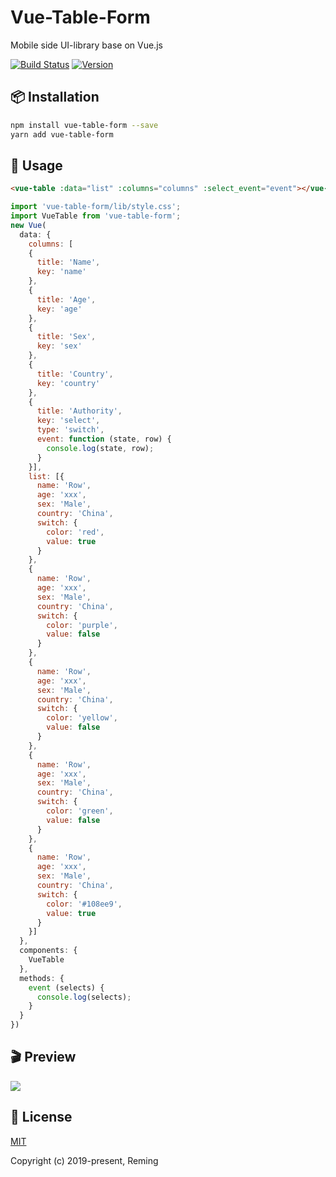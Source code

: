 # Vue-Table-Form

Mobile side UI-library base on Vue.js

[![Build Status](https://travis-ci.org/reming0227/vue-table-form.svg?branch=master)](https://travis-ci.org/reming0227/vue-table-form) [![Version](https://img.shields.io/badge/npm-1.0.2-blue.svg)](https://www.npmjs.com/package/vue-table-form)

## 📦 Installation

```bash
npm install vue-table-form --save
yarn add vue-table-form
```

## 🔨 Usage
```html
<vue-table :data="list" :columns="columns" :select_event="event"></vue-table>
```

```javascript
import 'vue-table-form/lib/style.css';
import VueTable from 'vue-table-form';
new Vue(
  data: {
    columns: [
    {
      title: 'Name',
      key: 'name'
    },
    {
      title: 'Age',
      key: 'age'
    },
    {
      title: 'Sex',
      key: 'sex'
    },
    {
      title: 'Country',
      key: 'country'
    },
    {
      title: 'Authority',
      key: 'select',
      type: 'switch',
      event: function (state, row) {
        console.log(state, row);
      }
    }],
    list: [{
      name: 'Row',
      age: 'xxx',
      sex: 'Male',
      country: 'China',
      switch: {
        color: 'red',
        value: true
      }
    },
    {
      name: 'Row',
      age: 'xxx',
      sex: 'Male',
      country: 'China',
      switch: {
        color: 'purple',
        value: false
      }
    },
    {
      name: 'Row',
      age: 'xxx',
      sex: 'Male',
      country: 'China',
      switch: {
        color: 'yellow',
        value: false
      }
    },
    {
      name: 'Row',
      age: 'xxx',
      sex: 'Male',
      country: 'China',
      switch: {
        color: 'green',
        value: false
      }
    },
    {
      name: 'Row',
      age: 'xxx',
      sex: 'Male',
      country: 'China',
      switch: {
        color: '#108ee9',
        value: true
      }
    }]
  },
  components: {
    VueTable
  },
  methods: {
    event (selects) {
      console.log(selects);
    }
  }
})
```

## 🎬 Preview

[![](https://raw.githubusercontent.com/reming0227/vue-table-form/master/docs/vuetable.gif)](https://raw.githubusercontent.com/reming0227/vue-table-form/master/docs/vuetable.gif)

## 📃 License

[MIT](https://opensource.org/licenses/MIT)

Copyright (c) 2019-present, Reming
